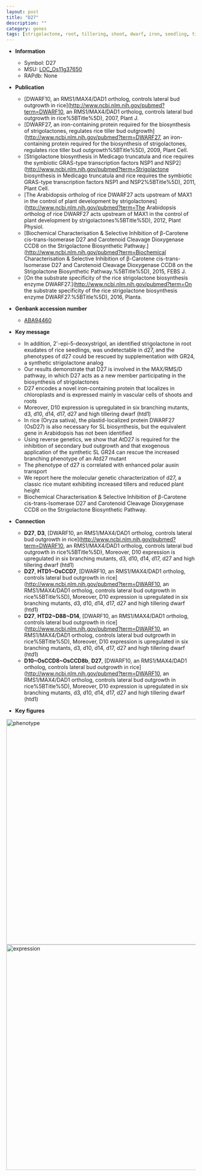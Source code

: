 ```yaml
---
layout: post
title: "D27"
description: ""
category: genes
tags: [strigolactone, root, tillering, shoot, dwarf, iron, seedling, tiller, growth, chloroplast, branching, auxin, height]
---
```


* **Information**  
    + Symbol: D27  
    + MSU: [LOC_Os11g37650](http://rice.plantbiology.msu.edu/cgi-bin/ORF_infopage.cgi?orf=LOC_Os11g37650)  
    + RAPdb: None  

* **Publication**  
    + [DWARF10, an RMS1/MAX4/DAD1 ortholog, controls lateral bud outgrowth in rice](http://www.ncbi.nlm.nih.gov/pubmed?term=DWARF10, an RMS1/MAX4/DAD1 ortholog, controls lateral bud outgrowth in rice%5BTitle%5D), 2007, Plant J.
    + [DWARF27, an iron-containing protein required for the biosynthesis of strigolactones, regulates rice tiller bud outgrowth](http://www.ncbi.nlm.nih.gov/pubmed?term=DWARF27, an iron-containing protein required for the biosynthesis of strigolactones, regulates rice tiller bud outgrowth%5BTitle%5D), 2009, Plant Cell.
    + [Strigolactone biosynthesis in Medicago truncatula and rice requires the symbiotic GRAS-type transcription factors NSP1 and NSP2](http://www.ncbi.nlm.nih.gov/pubmed?term=Strigolactone biosynthesis in Medicago truncatula and rice requires the symbiotic GRAS-type transcription factors NSP1 and NSP2%5BTitle%5D), 2011, Plant Cell.
    + [The Arabidopsis ortholog of rice DWARF27 acts upstream of MAX1 in the control of plant development by strigolactones](http://www.ncbi.nlm.nih.gov/pubmed?term=The Arabidopsis ortholog of rice DWARF27 acts upstream of MAX1 in the control of plant development by strigolactones%5BTitle%5D), 2012, Plant Physiol.
    + [Biochemical Characterisation &amp; Selective Inhibition of β-Carotene cis-trans-Isomerase D27 and Carotenoid Cleavage Dioxygenase CCD8 on the Strigolactone Biosynthetic Pathway.](http://www.ncbi.nlm.nih.gov/pubmed?term=Biochemical Characterisation &amp; Selective Inhibition of β-Carotene cis-trans-Isomerase D27 and Carotenoid Cleavage Dioxygenase CCD8 on the Strigolactone Biosynthetic Pathway.%5BTitle%5D), 2015, FEBS J.
    + [On the substrate specificity of the rice strigolactone biosynthesis enzyme DWARF27.](http://www.ncbi.nlm.nih.gov/pubmed?term=On the substrate specificity of the rice strigolactone biosynthesis enzyme DWARF27.%5BTitle%5D), 2016, Planta.

* **Genbank accession number**  
    + [ABA94460](http://www.ncbi.nlm.nih.gov/nuccore/ABA94460)

* **Key message**  
    + In addition, 2'-epi-5-deoxystrigol, an identified strigolactone in root exudates of rice seedlings, was undetectable in d27, and the phenotypes of d27 could be rescued by supplementation with GR24, a synthetic strigolactone analog
    + Our results demonstrate that D27 is involved in the MAX/RMS/D pathway, in which D27 acts as a new member participating in the biosynthesis of strigolactones
    + D27 encodes a novel iron-containing protein that localizes in chloroplasts and is expressed mainly in vascular cells of shoots and roots
    + Moreover, D10 expression is upregulated in six branching mutants, d3, d10, d14, d17, d27 and high tillering dwarf (htd1)
    + In rice (Oryza sativa), the plastid-localized protein DWARF27 (OsD27) is also necessary for SL biosynthesis, but the equivalent gene in Arabidopsis has not been identified
    + Using reverse genetics, we show that AtD27 is required for the inhibition of secondary bud outgrowth and that exogenous application of the synthetic SL GR24 can rescue the increased branching phenotype of an Atd27 mutant
    + The phenotype of d27 is correlated with enhanced polar auxin transport
    + We report here the molecular genetic characterization of d27, a classic rice mutant exhibiting increased tillers and reduced plant height
    + Biochemical Characterisation &amp; Selective Inhibition of β-Carotene cis-trans-Isomerase D27 and Carotenoid Cleavage Dioxygenase CCD8 on the Strigolactone Biosynthetic Pathway.

* **Connection**  
    + __D27__, __D3__, [DWARF10, an RMS1/MAX4/DAD1 ortholog, controls lateral bud outgrowth in rice](http://www.ncbi.nlm.nih.gov/pubmed?term=DWARF10, an RMS1/MAX4/DAD1 ortholog, controls lateral bud outgrowth in rice%5BTitle%5D), Moreover, D10 expression is upregulated in six branching mutants, d3, d10, d14, d17, d27 and high tillering dwarf (htd1)
    + __D27__, __HTD1~OsCCD7__, [DWARF10, an RMS1/MAX4/DAD1 ortholog, controls lateral bud outgrowth in rice](http://www.ncbi.nlm.nih.gov/pubmed?term=DWARF10, an RMS1/MAX4/DAD1 ortholog, controls lateral bud outgrowth in rice%5BTitle%5D), Moreover, D10 expression is upregulated in six branching mutants, d3, d10, d14, d17, d27 and high tillering dwarf (htd1)
    + __D27__, __HTD2~D88~D14__, [DWARF10, an RMS1/MAX4/DAD1 ortholog, controls lateral bud outgrowth in rice](http://www.ncbi.nlm.nih.gov/pubmed?term=DWARF10, an RMS1/MAX4/DAD1 ortholog, controls lateral bud outgrowth in rice%5BTitle%5D), Moreover, D10 expression is upregulated in six branching mutants, d3, d10, d14, d17, d27 and high tillering dwarf (htd1)
    + __D10~OsCCD8~OsCCD8b__, __D27__, [DWARF10, an RMS1/MAX4/DAD1 ortholog, controls lateral bud outgrowth in rice](http://www.ncbi.nlm.nih.gov/pubmed?term=DWARF10, an RMS1/MAX4/DAD1 ortholog, controls lateral bud outgrowth in rice%5BTitle%5D), Moreover, D10 expression is upregulated in six branching mutants, d3, d10, d14, d17, d27 and high tillering dwarf (htd1)

* **Key figures**  
<img src="https://funricegenes.github.io/images/D27.pheno.png" alt="phenotype"  style="width: 600px;"/>

<img src="https://funricegenes.github.io/images/D27.exp.png" alt="expression"  style="width: 600px;"/>


